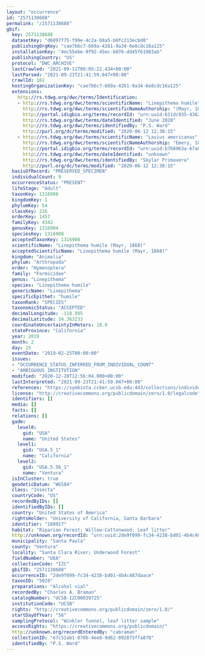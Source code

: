 ```yaml
---
layout: "occurrence"
id: "2571138688"
permalink: "/2571138688"
gbif:
  key: 2571138688
  datasetKey: "d6097f75-f99e-4c2a-b8a5-b0fc213ecbd0"
  publishingOrgKey: "cae7b6c7-669a-4261-9a34-6e8cdc16a125"
  installationKey: "4ec55ebe-9f92-45ec-b076-dd45f61003ab"
  publishingCountry: "US"
  protocol: "DWC_ARCHIVE"
  lastCrawled: "2021-09-11T09:05:22.434+00:00"
  lastParsed: "2021-09-23T21:41:59.047+00:00"
  crawlId: 161
  hostingOrganizationKey: "cae7b6c7-669a-4261-9a34-6e8cdc16a125"
  extensions:
    http://rs.tdwg.org/dwc/terms/Identification:
    - http://rs.tdwg.org/dwc/terms/scientificName: "Linepithema humile"
      http://rs.tdwg.org/dwc/terms/scientificNameAuthorship: "(Mayr, 1868)"
      http://portal.idigbio.org/terms/recordId: "urn:uuid:611dc935-4362-4efe-beb8-c622a62e954d"
      http://rs.tdwg.org/dwc/terms/dateIdentified: "June 2020"
      http://rs.tdwg.org/dwc/terms/identifiedBy: "P.S. Ward"
      http://purl.org/dc/terms/modified: "2020-06-12 12:38:15"
    - http://rs.tdwg.org/dwc/terms/scientificName: "Lasius americanus"
      http://rs.tdwg.org/dwc/terms/scientificNameAuthorship: "Emery, 1893"
      http://portal.idigbio.org/terms/recordId: "urn:uuid:b768963a-67a8-45ae-b05a-94f6a9e95fb3"
      http://rs.tdwg.org/dwc/terms/dateIdentified: "unknown"
      http://rs.tdwg.org/dwc/terms/identifiedBy: "Skylar Primavera"
      http://purl.org/dc/terms/modified: "2020-06-12 12:38:15"
  basisOfRecord: "PRESERVED_SPECIMEN"
  individualCount: 9
  occurrenceStatus: "PRESENT"
  lifeStage: "Adult"
  taxonKey: 1316908
  kingdomKey: 1
  phylumKey: 54
  classKey: 216
  orderKey: 1457
  familyKey: 4342
  genusKey: 1316904
  speciesKey: 1316908
  acceptedTaxonKey: 1316908
  scientificName: "Linepithema humile (Mayr, 1868)"
  acceptedScientificName: "Linepithema humile (Mayr, 1868)"
  kingdom: "Animalia"
  phylum: "Arthropoda"
  order: "Hymenoptera"
  family: "Formicidae"
  genus: "Linepithema"
  species: "Linepithema humile"
  genericName: "Linepithema"
  specificEpithet: "humile"
  taxonRank: "SPECIES"
  taxonomicStatus: "ACCEPTED"
  decimalLongitude: -118.995
  decimalLatitude: 34.363233
  coordinateUncertaintyInMeters: 10.0
  stateProvince: "California"
  year: 2019
  month: 2
  day: 25
  eventDate: "2019-02-25T00:00:00"
  issues:
  - "OCCURRENCE_STATUS_INFERRED_FROM_INDIVIDUAL_COUNT"
  - "AMBIGUOUS_INSTITUTION"
  modified: "2020-12-28T12:56:04.000+00:00"
  lastInterpreted: "2021-09-23T21:41:59.047+00:00"
  references: "https://symbiota.ccber.ucsb.edu:443/collections/individual/index.php?occid=180917"
  license: "http://creativecommons.org/publicdomain/zero/1.0/legalcode"
  identifiers: []
  media: []
  facts: []
  relations: []
  gadm:
    level0:
      gid: "USA"
      name: "United States"
    level1:
      gid: "USA.5_1"
      name: "California"
    level2:
      gid: "USA.5.56_1"
      name: "Ventura"
  isInCluster: true
  geodeticDatum: "WGS84"
  class: "Insecta"
  countryCode: "US"
  recordedByIDs: []
  identifiedByIDs: []
  country: "United States of America"
  rightsHolder: "University of California, Santa Barbara"
  identifier: "180917"
  habitat: "Riparian Forest; Willow-Cottonwood; Leaf litter"
  http://unknown.org/recordId: "urn:uuid:2de9f099-fc34-4238-bd01-4b4c487daace"
  municipality: "Santa Paula"
  county: "Ventura"
  locality: "Santa Clara River; Underwood Forest"
  fieldNumber: "U6A"
  collectionCode: "IZC"
  gbifID: "2571138688"
  occurrenceID: "2de9f099-fc34-4238-bd01-4b4c487daace"
  taxonID: "5028"
  preparations: "Alcohol vial"
  recordedBy: "Charles A. Braman"
  catalogNumber: "UCSB-IZC00039725"
  institutionCode: "UCSB"
  rights: "http://creativecommons.org/publicdomain/zero/1.0/"
  startDayOfYear: "56"
  samplingProtocol: "Winkler funnel, leaf litter sample"
  accessRights: "https://creativecommons.org/publicdomain/"
  http://unknown.org/recordEnteredBy: "cabraman"
  collectionID: "e7c51ab1-870b-4ee8-9d62-092875ffa870"
  identifiedBy: "P.S. Ward"
---
```

